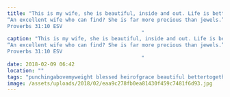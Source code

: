 ```yaml
---
title: "This is my wife, she is beautiful, inside and out. Life is better with her, shes selfless, caring, an amazing mum and friend. She’s honouring, God fearing, and steadfast in her faith. She is strong, yet quiet, a constant encourager and amazing listener. This is my wife and I’m so thankful to God for her. ⠀⠀⠀⠀⠀⠀⠀⠀⠀⠀⠀⠀⠀⠀⠀⠀⠀⠀⠀⠀⠀⠀⠀⠀⠀⠀⠀⠀⠀⠀⠀⠀⠀⠀⠀⠀
“An excellent wife who can find? She is far more precious than jewels.”
‭‭Proverbs‬ ‭31:10‬ ESV
⠀⠀⠀⠀⠀⠀⠀⠀⠀⠀⠀⠀⠀⠀⠀⠀⠀⠀⠀⠀⠀⠀⠀⠀⠀⠀⠀⠀⠀⠀⠀⠀⠀⠀⠀⠀"
caption: "This is my wife, she is beautiful, inside and out. Life is better with her, shes selfless, caring, an amazing mum and friend. She’s honouring, God fearing, and steadfast in her faith. She is strong, yet quiet, a constant encourager and amazing listener. This is my wife and I’m so thankful to God for her. ⠀⠀⠀⠀⠀⠀⠀⠀⠀⠀⠀⠀⠀⠀⠀⠀⠀⠀⠀⠀⠀⠀⠀⠀⠀⠀⠀⠀⠀⠀⠀⠀⠀⠀⠀⠀
“An excellent wife who can find? She is far more precious than jewels.”
‭‭Proverbs‬ ‭31:10‬ ESV
⠀⠀⠀⠀⠀⠀⠀⠀⠀⠀⠀⠀⠀⠀⠀⠀⠀⠀⠀⠀⠀⠀⠀⠀⠀⠀⠀⠀⠀⠀⠀⠀⠀⠀⠀⠀"
date: 2018-02-09 06:42
location: ""
tags: "punchingabovemyweight blessed heirofgrace beautiful bettertogether"
image: /assets/uploads/2018/02/eaa9c278fb0ea81430f459c7481f6d93.jpg
---
```

